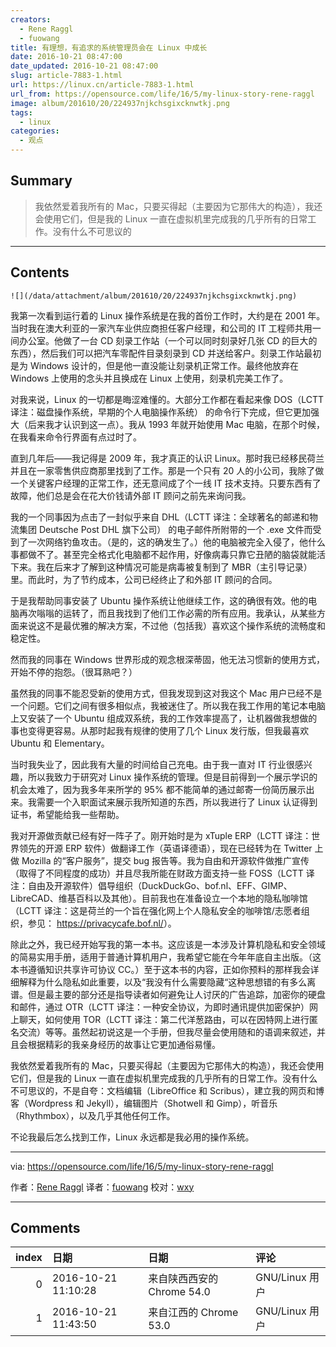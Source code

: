 ```yaml
---
creators:
  - Rene Raggl
  - fuowang
title: 有理想，有追求的系统管理员会在 Linux 中成长
date: 2016-10-21 08:47:00
date_updated: 2016-10-21 08:47:00
slug: article-7883-1.html
url: https://linux.cn/article-7883-1.html
url_from: https://opensource.com/life/16/5/my-linux-story-rene-raggl
image: album/201610/20/224937njkchsgixcknwtkj.png
tags:
  - linux
categories:
  - 观点
---
```


## Summary

> 我依然爱着我所有的 Mac，只要买得起（主要因为它那伟大的构造），我还会使用它们，但是我的 Linux 一直在虚拟机里完成我的几乎所有的日常工作。没有什么不可思议的

***

<!-- more -->

## Contents

`![](/data/attachment/album/201610/20/224937njkchsgixcknwtkj.png)`

我第一次看到运行着的 Linux 操作系统是在我的首份工作时，大约是在 2001 年。当时我在澳大利亚的一家汽车业供应商担任客户经理，和公司的 IT 工程师共用一间办公室。他做了一台 CD 刻录工作站（一个可以同时刻录好几张 CD 的巨大的东西），然后我们可以把汽车零配件目录刻录到 CD 并送给客户。刻录工作站最初是为 Windows 设计的，但是他一直没能让刻录机正常工作。最终他放弃在 Windows 上使用的念头并且换成在 Linux 上使用，刻录机完美工作了。

对我来说，Linux 的一切都是晦涩难懂的。大部分工作都在看起来像 DOS（LCTT 译注：磁盘操作系统，早期的个人电脑操作系统） 的命令行下完成，但它更加强大（后来我才认识到这一点）。我从 1993 年就开始使用 Mac 电脑，在那个时候，在我看来命令行界面有点过时了。

直到几年后——我记得是 2009 年，我才真正的认识 Linux。那时我已经移民荷兰并且在一家零售供应商那里找到了工作。那是一个只有 20 人的小公司，我除了做一个关键客户经理的正常工作，还无意间成了个一线 IT 技术支持。只要东西有了故障，他们总是会在花大价钱请外部 IT 顾问之前先来询问我。

我的一个同事因为点击了一封似乎来自 DHL（LCTT 译注：全球著名的邮递和物流集团 Deutsche Post DHL 旗下公司） 的电子邮件所附带的一个 .exe 文件而受到了一次网络钓鱼攻击。（是的，这的确发生了。）他的电脑被完全入侵了，他什么事都做不了。甚至完全格式化电脑都不起作用，好像病毒只靠它丑陋的脑袋就能活下来。我在后来才了解到这种情况可能是病毒被复制到了 MBR（主引导记录）里。而此时，为了节约成本，公司已经终止了和外部 IT 顾问的合同。

于是我帮助同事安装了 Ubuntu 操作系统让他继续工作，这的确很有效。他的电脑再次嗡嗡的运转了，而且我找到了他们工作必需的所有应用。我承认，从某些方面来说这不是最优雅的解决方案，不过他（包括我）喜欢这个操作系统的流畅度和稳定性。

然而我的同事在 Windows 世界形成的观念根深蒂固，他无法习惯新的使用方式，开始不停的抱怨。（很耳熟吧？）

虽然我的同事不能忍受新的使用方式，但我发现到这对我这个 Mac 用户已经不是一个问题。它们之间有很多相似点，我被迷住了。所以我在我工作用的笔记本电脑上又安装了一个 Ubuntu 组成双系统，我的工作效率提高了，让机器做我想做的事也变得更容易。从那时起我有规律的使用了几个 Linux 发行版，但我最喜欢 Ubuntu 和 Elementary。

当时我失业了，因此我有大量的时间给自己充电。由于我一直对 IT 行业很感兴趣，所以我致力于研究对 Linux 操作系统的管理。但是目前得到一个展示学识的机会太难了，因为我多年来所学的 95% 都不能简单的通过邮寄一份简历展示出来。我需要一个入职面试来展示我所知道的东西，所以我进行了 Linux 认证得到证书，希望能给我一些帮助。

我对开源做贡献已经有好一阵子了。刚开始时是为 xTuple ERP（LCTT 译注：世界领先的开源 ERP 软件）做翻译工作（英语译德语），现在已经转为在 Twitter 上做 Mozilla 的“客户服务”，提交 bug 报告等。我为自由和开源软件做推广宣传（取得了不同程度的成功）并且尽我所能在财政方面支持一些 FOSS（LCTT 译注：自由及开源软件）倡导组织（DuckDuckGo、bof.nl、EFF、GIMP、LibreCAD、维基百科以及其他）。目前我也在准备设立一个本地的隐私咖啡馆（LCTT 译注：这是荷兰的一个旨在强化网上个人隐私安全的咖啡馆/志愿者组织，参见： <https://privacycafe.bof.nl/>）。

除此之外，我已经开始写我的第一本书。这应该是一本涉及计算机隐私和安全领域的简易实用手册，适用于普通计算机用户，我希望它能在今年年底自主出版。（这本书遵循知识共享许可协议 CC。）至于这本书的内容，正如你预料的那样我会详细解释为什么隐私如此重要，以及“我没有什么需要隐藏“这种思想错的有多么离谱。但是最主要的部分还是指导读者如何避免让人讨厌的广告追踪，加密你的硬盘和邮件，通过 OTR（LCTT 译注：一种安全协议，为即时通讯提供加密保护）网上聊天，如何使用 TOR（LCTT 译注：第二代洋葱路由，可以在因特网上进行匿名交流）等等。虽然起初说这是一个手册，但我尽量会使用随和的语调来叙述，并且会根据精彩的我亲身经历的故事让它更加通俗易懂。

我依然爱着我所有的 Mac，只要买得起（主要因为它那伟大的构造），我还会使用它们，但是我的 Linux 一直在虚拟机里完成我的几乎所有的日常工作。没有什么不可思议的，不是自夸：文档编辑（LibreOffice 和 Scribus），建立我的网页和博客（Wordpress 和 Jekyll），编辑图片（Shotwell 和 Gimp），听音乐（Rhythmbox），以及几乎其他任何工作。

不论我最后怎么找到工作，Linux 永远都是我必用的操作系统。

---

via: <https://opensource.com/life/16/5/my-linux-story-rene-raggl>

作者：[Rene Raggl](https://opensource.com/users/rraggl) 译者：[fuowang](https://github.com/fuowang) 校对：[wxy](https://github.com/wxy)

***

## Comments

|   index | 日期                | 日期                                      | 评论                                                                                                                                                                                                                                                                                                                                                                                                                           |
|--------:|:--------------------|:------------------------------------------|:-------------------------------------------------------------------------------------------------------------------------------------------------------------------------------------------------------------------------------------------------------------------------------------------------------------------------------------------------------------------------------------------------------------------------------|
|       0 | 2016-10-21 11:10:28 | 来自陕西西安的 Chrome 54.0|GNU/Linux 用户 | 物理机直接上Debian Gnu/Linux已经很多年了，主要感觉Debian Gnu/Linux提供的全组件ISO创建本地源实在是非常方便，比任何一个发行版都好一点点，在单一发行版本中体现组件的模块化，需要什么功能直接装下就好了。APT-GET提供冲突监测，并保证安装组之间的不兼容冲突并进行选择。确实为用户想得多一点点。不用浪费无意义的流量和时间在寻找和设置源的问题上。不能自由下载其实本身就是一种不自由。也让用户感受到了某种未知的阻隔导致用户用脚投票 |
|       1 | 2016-10-21 11:43:50 | 来自江西的 Chrome 53.0|GNU/Linux 用户     | 有优必有缺，本地源的方便抵消了及时更新                                                                                                                                                                                                                                                                                                                                                                                         |
